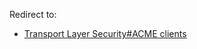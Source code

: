 Redirect to:

*   [Transport Layer Security#ACME clients](/index.php/Transport_Layer_Security#ACME_clients "Transport Layer Security")